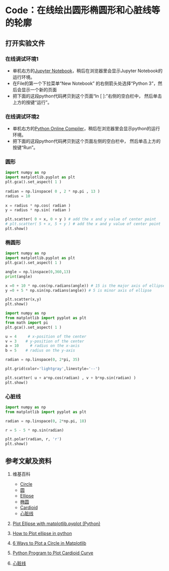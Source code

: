 # Code：在线绘出圆形椭圆形和心脏线等的轮廓

## 打开实验文件

### 在线调试环境1

- 单机右方的[Jupyter Notebook](https://mybinder.org/v2/gh/ipython/ipython-in-depth/master?filepath=binder/Index.ipynb)，稍后在浏览器里会显示Jupyter Notebook的运行环境。
- 在File的第一个下拉菜单“New Notebook” 的右侧箭头处选择“Python 3”，然后会显示一个新的页面
- 把下面的这段python代码拷贝到这个页面“In [ ]:”右侧的空白栏中， 然后单击上方的按键“运行”。

### 在线调试环境2

- 单机右方的[Python Online Compiler](https://trinket.io/python3/a5bd54189b)，稍后在浏览器里会显示python的运行环境。
- 把下面的这段python代码拷贝到这个页面左侧的空白栏中， 然后单击上方的按键“Run”。

### 圆形
```python
import numpy as np 
import matplotlib.pyplot as plt 
plt.gca().set_aspect( 1 ) 
 
radian = np.linspace( 0 , 2 * np.pi , 13 ) 
radius = 10
 
x = radius * np.cos( radian ) 
y = radius * np.sin( radian ) 

plt.scatter( 0 + x, 0 + y ) # add the x and y value of center point 
# plt.scatter( 5 + x, 5 + y ) # add the x and y value of center point 
plt.show()
```

### 椭圆形
```python
import numpy as np
import matplotlib.pyplot as plt
plt.gca().set_aspect( 1 ) 

angle = np.linspace(0,360,13)
print(angle)

x =0 + 10 * np.cos(np.radians(angle)) # 15 is the major axis of ellipse
y =0 + 5 * np.sin(np.radians(angle)) # 5 is minor axis of ellipse

plt.scatter(x,y) 
plt.show()
```

```python
import numpy as np
from matplotlib import pyplot as plt
from math import pi
plt.gca().set_aspect( 1 ) 

u = 4     # x-position of the center
v = 3    # y-position of the center
a = 10     # radius on the x-axis
b = 5    # radius on the y-axis

radian = np.linspace(0, 2*pi, 35)

plt.grid(color='lightgray',linestyle='--')

plt.scatter( u + a*np.cos(radian) , v + b*np.sin(radian) )
plt.show()
```

### 心脏线
```python
import numpy as np
from matplotlib import pyplot as plt

radian = np.linspace(0, 2*np.pi, 18)

r = 5 - 5 * np.sin(radian)

plt.polar(radian, r, 'r')
plt.show()
```

## 参考文献及资料

1. 维基百科
	- [Circle](https://en.wikipedia.org/wiki/Circle) 
	- [圆](https://zh.wikipedia.org/wiki/%E5%9C%86) 
	- [Ellipse](https://en.wikipedia.org/wiki/Ellipse) 
	- [椭圆](https://zh.wikipedia.org/wiki/%E6%A4%AD%E5%9C%86) 
	- [Cardioid](https://en.wikipedia.org/wiki/Cardioid) 
	- [心脏线](https://zh.wikipedia.org/wiki/%E5%BF%83%E8%84%8F%E7%BA%BF) 

2. [Plot Ellipse with matplotlib.pyplot (Python)](https://stackoverflow.com/questions/10952060/plot-ellipse-with-matplotlib-pyplot-python)
3. [How to Plot ellipse in python](https://www.engineerknow.com/2021/03/how-to-plot-ellipse-in-python.html)
4. [6 Ways to Plot a Circle in Matplotlib](https://www.pythonpool.com/matplotlib-circle/)
5. [Python Program to Plot Cardioid Curve](https://www.codesansar.com/python-programming-examples/plot-cardioid-curve.htm)
6. [心脏线](https://baike.baidu.com/item/%E5%BF%83%E8%84%8F%E7%BA%BF/10323843?fromtitle=%E5%BF%83%E5%BD%A2%E7%BA%BF&fromid=10018818)
